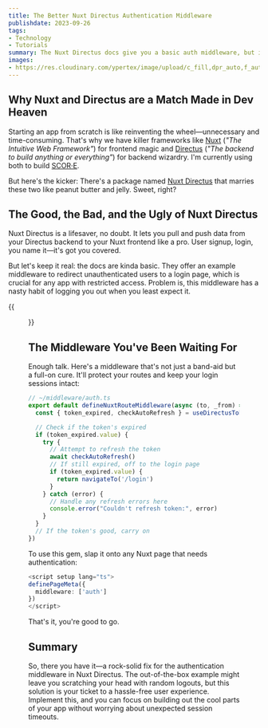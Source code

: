 ```yaml
---
title: The Better Nuxt Directus Authentication Middleware
publishdate: 2023-09-26
tags:
- Technology
- Tutorials
summary: The Nuxt Directus docs give you a basic auth middleware, but it's got some quirks. Here's how to bulletproof it.
images:
- https://res.cloudinary.com/ypertex/image/upload/c_fill,dpr_auto,f_auto,g_auto,h_630,q_auto,w_1200/7c9e5b70-cd7b-48cb-9bf4-f5e7b2850192
---
```


## Why Nuxt and Directus are a Match Made in Dev Heaven

Starting an app from scratch is like reinventing the wheel—unnecessary and time-consuming. That's why we have killer frameworks like [Nuxt](https://nuxt.com/) (<cite>"The Intuitive Web Framework"</cite>) for frontend magic and [Directus](https://directus.io/) (<cite>"The backend to build anything or everything"</cite>) for backend wizardry. I'm currently using both to build [SCOR·E](https://scor-e.online/).

But here's the kicker: There's a package named [Nuxt Directus](https://www.nuxt-directus.site/) that marries these two like peanut butter and jelly. Sweet, right?

## The Good, the Bad, and the Ugly of Nuxt Directus

Nuxt Directus is a lifesaver, no doubt. It lets you pull and push data from your Directus backend to your Nuxt frontend like a pro. User signup, login, you name it—it's got you covered.

But let's keep it real: the docs are kinda basic. They offer an example middleware to redirect unauthenticated users to a login page, which is crucial for any app with restricted access. Problem is, this middleware has a nasty habit of logging you out when you least expect it.

{{<figure src="7c9e5b70-cd7b-48cb-9bf4-f5e7b2850192" />}}

## The Middleware You've Been Waiting For

Enough talk. Here's a middleware that's not just a band-aid but a full-on cure. It'll protect your routes and keep your login sessions intact:

```typescript
// ~/middleware/auth.ts
export default defineNuxtRouteMiddleware(async (to, _from) => {
  const { token_expired, checkAutoRefresh } = useDirectusToken()

  // Check if the token's expired
  if (token_expired.value) {
    try {
      // Attempt to refresh the token
      await checkAutoRefresh()
      // If still expired, off to the login page
      if (token_expired.value) {
        return navigateTo('/login')
      }
    } catch (error) {
      // Handle any refresh errors here
      console.error("Couldn't refresh token:", error)
    }
  }
  // If the token's good, carry on
})
```

To use this gem, slap it onto any Nuxt page that needs authentication:

```typescript
<script setup lang="ts">
definePageMeta({
  middleware: ['auth']
})
</script>
```

That's it, you're good to go.

## Summary

So, there you have it—a rock-solid fix for the authentication middleware in Nuxt Directus. The out-of-the-box example might leave you scratching your head with random logouts, but this solution is your ticket to a hassle-free user experience. Implement this, and you can focus on building out the cool parts of your app without worrying about unexpected session timeouts.
